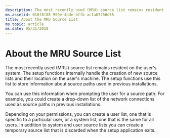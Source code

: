 ```yaml
---
description: The most recently used (MRU) source list remains resident on the users system.
ms.assetid: 010f8f88-999e-4dde-bffb-ac1a07256d55
title: About the MRU Source List
ms.topic: article
ms.date: 05/31/2018
---
```


# About the MRU Source List

The most recently used (MRU) source list remains resident on the user's system. The setup functions internally handle the creation of new source lists and their location on the user's machine. The setup functions use this list to store information about source paths used in previous installations.

You can use this information when prompting the user for a source path. For example, you could create a drop-down list of the network connections used as source paths in previous installations.

Depending on your permissions, you can create a user list, one that is specific to a particular user, or a system list, one that is the same for all users. In addition to system and user source lists you can create a temporary source list that is discarded when the setup application exits.

 

 



